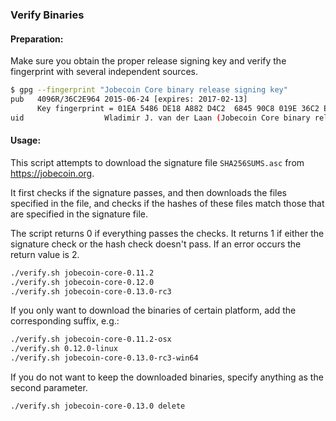 ### Verify Binaries

#### Preparation:

Make sure you obtain the proper release signing key and verify the fingerprint with several independent sources.

```sh
$ gpg --fingerprint "Jobecoin Core binary release signing key"
pub   4096R/36C2E964 2015-06-24 [expires: 2017-02-13]
      Key fingerprint = 01EA 5486 DE18 A882 D4C2  6845 90C8 019E 36C2 E964
uid                  Wladimir J. van der Laan (Jobecoin Core binary release signing key) <laanwj@gmail.com>
```

#### Usage:

This script attempts to download the signature file `SHA256SUMS.asc` from https://jobecoin.org.

It first checks if the signature passes, and then downloads the files specified in the file, and checks if the hashes of these files match those that are specified in the signature file.

The script returns 0 if everything passes the checks. It returns 1 if either the signature check or the hash check doesn't pass. If an error occurs the return value is 2.


```sh
./verify.sh jobecoin-core-0.11.2
./verify.sh jobecoin-core-0.12.0
./verify.sh jobecoin-core-0.13.0-rc3
```

If you only want to download the binaries of certain platform, add the corresponding suffix, e.g.:

```sh
./verify.sh jobecoin-core-0.11.2-osx
./verify.sh 0.12.0-linux
./verify.sh jobecoin-core-0.13.0-rc3-win64
```

If you do not want to keep the downloaded binaries, specify anything as the second parameter.

```sh
./verify.sh jobecoin-core-0.13.0 delete
```
